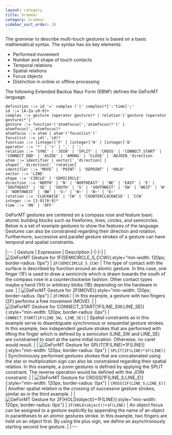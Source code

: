 ```yaml
---
layout: category
title: Grammar
category: Grammar
sidebar_sort_order: 10
---
```


The grammar to describe multi-touch gestures is based on a basic mathematical syntax. The syntax has six key elements:

* Performed movement
* Number and shape of touch contacts
* Temporal relations
* Spatial relations
* Focus objects
* Distinction in online or offline processing

The following Extended Backus Naur Form (EBNF) defines the GeForMT language.

~~~ vim
definition ::= id '=' complex ('|' complex)*[':'time]';'
id ::= [A-Za-z0-9]+
complex ::= gesture (operator gesture)* | relation'['gesture (operator gesture)*']'
gesture ::= function'('atomfocus(','atomfocus)*')' | atomfocus(','atomfocus)*
atomfocus ::= atom | atom'('focuslist')'
focuslist ::= id(','id)*
function ::= [integer]'F' | [integer]'H' | [integer]'B'
operator ::= '*' | '+' | ',' | ';'
relation ::= 'SYNC' | 'JOIN' | 'SPLIT' | 'CROSS' | 'CONNECT_START' | 'CONNECT_END' | 'ASIDE' | 'AMONG' | 'CLOSE' | 'ADJOIN_'direction
atom ::= identifier | vector['_'direction] | shape['_'direction['_'rotation]
identifier ::= 'MOVE' | 'POINT' | 'DEPOINT' | 'HOLD'
vector ::= 'LINE'
shape ::= 'CIRCLE' | 'SEMICIRCLE'
direction ::= 'NORTH' | 'N' | 'NORTHEAST' | 'NE' | 'EAST' | 'E' | 'SOUTHEAST' | 'SE' | 'SOUTH' | 'S' | 'SOUTHWEST' | 'SW' | 'WEST' | 'W' | 'NORTHWEST' | 'NW' | 'S~' | 'W~' | 'N~' | 'E~'
rotation ::= 'CLOCKWISE' | 'CW' | 'COUNTERCLOCKWISE' | 'CCW'
integer ::= [1-9][0-9]*
time ::= 'ON' | 'OFF'				
~~~
		
GeForMT gestures are centered on a compass rose and feature basic atomic building blocks such as freeforms, lines, circles, and semicircles. Below is a set of example gestures to show the features of the language. Gestures can also be constrained regarding their direction and rotation. Furthermore, successive and parallel gesture strokes of a gesture can have temporal and spatial constraints.

|---
| Gesture | Expression | Description
|-|-|-|
| ![GeForMT Gesture for 1F(SEMICIRCLE_S_CCW)](../assets/images/1F_SEMICIRCLE.png){:style="min-width: 120px; border-radius: 0px"} | `1F(SEMICIRCLE_S_CCW)` | The type of contact with the surface is described by function around an atomic gesture. In this case, one finger (1F) is used to draw a semicircle which is drawn towards the south of the compass rose in a counterclockwise fashion. Other contact types maybe a hand (1H) or arbitrary blobs (1B) depending on the hardware in use. |
| ![GeForMT Gesture for 2F(MOVE)](../assets/images/2F_MOVE.png){:style="min-width: 120px; border-radius: 0px"} | `2F(MOVE)` | In this example, a gesture with two fingers (2F) performs a free movement (MOVE). |
| ![GeForMT Gesture for CONNECT_START[1F(LINE_SW;LINE_SE)]](../assets/images/CONNECT_START_1F_LINE_SW_LINE_SE.png){:style="min-width: 120px; border-radius: 0px"} | `CONNECT_START[1F(LINE_SW; LINE_SE)]` | Spatial constraints as in this example serve to disambiguate synchronous or sequential gesture strokes. In this example, two independent gesture strokes that are performed with lifting the finger which is defined by a semicolon (LINE_SW and LINE_SE) are constrained to start at the same initial location. Otherwise, no caret would result. |
| ![GeForMT Gesture for SPLIT[1F(LINE)*1F(LINE)]](../assets/images/SPLIT_1F_LINE_1F_LINE.png){:style="min-width: 120px; border-radius: 0px"} | `SPLIT[1F(LINE)*1F(LINE)]` | Synchronously performed gestures strokes that are concatenated using the star or multiplication sign can also be constrained regarding their spatial relation. In this example, a zoom gestures is defined by applying the SPLIT constraint. The reverse operation would be defined with the JOIN constraint. |
| ![GeForMT Gesture for CROSS[1F(LINE_S;LINE_E)]](../assets/images/CROSS_1F_LINE_S_LINE_E.png){:style="min-width: 120px; border-radius: 0px"} | `CROSS[1F(LINE_S;LINE_E)]` | Another spatial relation is the crossing of successive gesture strokes, similar as in the third example. |
| ![GeForMT Gesture for 2F(HOLD(object))+1F(LINE)](../assets/images/2F_HOLD_object_1F_LINE.png){:style="min-width: 120px; border-radius: 0px"} | `2F(HOLD(object))+1F(LINE)` | An object focus can be assigned to a gesture explicitly by appending the name of an object in parantheses to an atomic gestures stroke. In this example, two fingers are held on an object first. By using the plus sign, we define an asynchronously starting second line gesture. |
|---